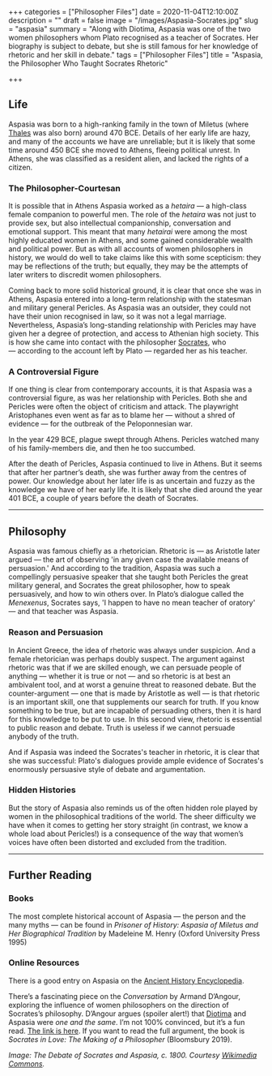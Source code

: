 +++
categories = ["Philosopher Files"]
date = 2020-11-04T12:10:00Z
description = ""
draft = false
image = "/images/Aspasia-Socrates.jpg"
slug = "aspasia"
summary = "Along with Diotima, Aspasia was one of the two women philosophers whom Plato recognised as a teacher of Socrates. Her biography is subject to debate, but she is still famous for her knowledge of rhetoric and her skill in debate."
tags = ["Philosopher Files"]
title = "Aspasia, the Philosopher Who Taught Socrates Rhetoric"

+++


## Life

Aspasia was born to a high-ranking family in the town of Miletus (where [Thales](/thales) was also born) around 470 BCE. Details of her early life are hazy, and many of the accounts we have are unreliable; but it is likely that some time around 450 BCE she moved to Athens, fleeing political unrest. In Athens, she was classified as a resident alien, and lacked the rights of a citizen.

### The Philosopher-Courtesan

It is possible that in Athens Aspasia worked as a _hetaira_ — a high-class female companion to powerful men. The role of the _hetaira_ was not just to provide sex, but also intellectual companionship, conversation and emotional support. This meant that many _hetairai_ were among the most highly educated women in Athens, and some gained considerable wealth and political power. But as with all accounts of women philosophers in history, we would do well to take claims like this with some scepticism: they may be reflections of the truth; but equally, they may be the attempts of later writers to discredit women philosophers.

Coming back to more solid historical ground, it is clear that once she was in Athens, Aspasia entered into a long-term relationship with the statesman and military general Pericles. As Aspasia was an outsider, they could not have their union recognised in law, so it was not a legal marriage. Nevertheless, Aspasia’s long-standing relationship with Pericles may have given her a degree of protection, and access to Athenian high society. This is how she came into contact with the philosopher [Socrates](/socrates), who — according to the account left by Plato — regarded her as his teacher.

### A Controversial Figure

If one thing is clear from contemporary accounts, it is that Aspasia was a controversial figure, as was her relationship with Pericles. Both she and Pericles were often the object of criticism and attack. The playwright Aristophanes even went as far as to blame her — without a shred of evidence — for the outbreak of the Peloponnesian war.

In the year 429 BCE, plague swept through Athens. Pericles watched many of his family-members die, and then he too succumbed.

After the death of Pericles, Aspasia continued to live in Athens. But it seems that after her partner’s death, she was further away from the centres of power. Our knowledge about her later life is as uncertain and fuzzy as the knowledge we have of her early life. It is likely that she died around the year 401 BCE, a couple of years before the death of Socrates.

---

## Philosophy

Aspasia was famous chiefly as a rhetorician. Rhetoric is — as Aristotle later argued — the art of observing 'in any given case the available means of persuasion.' And according to the tradition, Aspasia was such a compellingly persuasive speaker that she taught both Pericles the great military general, and Socrates the great philosopher, how to speak persuasively, and how to win others over. In Plato’s dialogue called the _Menexenus_, Socrates says, 'I happen to have no mean teacher of oratory' — and that teacher was Aspasia.

### Reason and Persuasion

In Ancient Greece, the idea of rhetoric was always under suspicion. And a female rhetorician was perhaps doubly suspect. The argument against rhetoric was that if we are skilled enough, we can persuade people of anything — whether it is true or not — and so rhetoric is at best an ambivalent tool, and at worst a genuine threat to reasoned debate. But the counter-argument — one that is made by Aristotle as well — is that rhetoric is an important skill, one that supplements our search for truth. If you know something to be true, but are incapable of persuading others, then it is hard for this knowledge to be put to use. In this second view, rhetoric is essential to public reason and debate. Truth is useless if we cannot persuade anybody of the truth.

And if Aspasia was indeed the Socrates's teacher in rhetoric, it is clear that she was successful: Plato's dialogues provide ample evidence of Socrates's enormously persuasive style of debate and argumentation.

### Hidden Histories

But the story of Aspasia also reminds us of the often hidden role played by women in the philosophical traditions of the world. The sheer difficulty we have when it comes to getting her story straight (in contrast, we know a whole load about Pericles!) is a consequence of the way that women’s voices have often been distorted and excluded from the tradition.

---

## Further Reading

### Books

The most complete historical account of Aspasia — the person and the many myths — can be found in _Prisoner of History: Aspasia of Miletus and Her Biographical Tradition_ by Madeleine M. Henry (Oxford University Press 1995)

### Online Resources

There is a good entry on Aspasia on the [Ancient History Encyclopedia](https://www.ancient.eu/Aspasia_of_Miletus/).

There’s a fascinating piece on the _Conversation_ by Armand D’Angour, exploring the influence of women philosophers on the direction of Socrates’s philosophy. D’Angour argues (spoiler alert!) that [Diotima](/diotima) and Aspasia were _one and the same_. I’m not 100% convinced, but it’s a fun read. [The link is here](https://theconversation.com/socrates-in-love-how-the-ideas-of-this-woman-are-at-the-root-of-western-philosophy-109593). If you want to read the full argument, the book is _Socrates in Love: The Making of a Philosopher_ (Bloomsbury 2019).



_Image: The Debate of Socrates and Aspasia, c. 1800. Courtesy [Wikimedia Commons](https://commons.wikimedia.org/wiki/File:The_Debate_Of_Socrates_And_Aspasia.jpg)._







